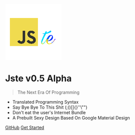 ![logo](../assets/img/logo.png)

# Jste v0.5 Alpha

> The Next Era Of Programming

* Translated Programming Syntax
* Say Bye Bye To This Shit (;()[]{}''\\"")
* Don't eat the user's Internet Bundle
* A Prebuilt Sexy Design Based On Google Material Design


[GitHub](https://github.com/project-jste)
[Get Started](#introduction)
